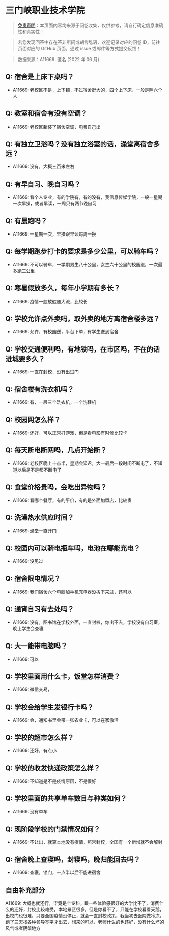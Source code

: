 # 三门峡职业技术学院

> [免责声明](https://colleges.chat/#_3)：本页面内容均来源于问卷收集，仅供参考，请自行确定信息准确性和真实性！

> 若您发现回答中存在答非所问或胡言乱语，欢迎记录对应的问卷 ID，前往页面对应的 GitHub 页面，通过 issue 或邮件等方式提交反馈！

> 数据来源：A11669: 匿名 (2022 年 06 月)

## Q: 宿舍是上床下桌吗？

- A11669: 老校区不是，上下铺，不过宿舍挺大的，四个上下床，一般是睡六个人

## Q: 教室和宿舍有没有空调？

- A11669: 老校区新装了宿舍空调，电费自己出

## Q: 有独立卫浴吗？没有独立浴室的话，澡堂离宿舍多远？

- A11669: 没有，大概三百米左右

## Q: 有早自习、晚自习吗？

- A11669: 看个人专业，有的学院有，有的没有，我信息传媒学院，一般一星期一次早操，或者早读，一周只有两节晚自习

## Q: 有晨跑吗？

- A11669: 一星期一次，早操跟早读每周一换

## Q: 每学期跑步打卡的要求是多少公里，可以骑车吗？

- A11669: 不可以骑车，一学期男生八十公里，女生六十公里的校园跑，一次最多跑三公里

## Q: 寒暑假放多久，每年小学期有多长？

- A11669: 疫情一般放假随大流，比较长

## Q: 学校允许点外卖吗，取外卖的地方离宿舍楼多远？

- A11669: 允许，有校园送，平台下单，有学生送到宿舍

## Q: 学校交通便利吗，有地铁吗，在市区吗，不在的话进城要多久？

- A11669: 一直在封校，没有出过门

## Q: 宿舍楼有洗衣机吗？

- A11669: 有，一层三个洗衣机，一个洗鞋机

## Q: 校园网怎么样？

- A11669: 还好，可以正常打游戏，但是看电影有时候比较卡

## Q: 每天断电断网吗，几点开始断？

- A11669: 老校区晚上十点半，星期会延迟，大一最后一段时间不断电了，不知道以后是不是都不断电了

## Q: 食堂价格贵吗，会吃出异物吗？

- A11669: 看哪个餐厅，有的平价，有的是外面加盟店，比较贵

## Q: 洗澡热水供应时间？

- A11669: 澡堂一直开门

## Q: 校园内可以骑电瓶车吗，电池在哪能充电？

- A11669: 没见过

## Q: 宿舍限电情况？

- A11669: 我们宿舍六个电脑加手机充电器没拔下来过，还可以

## Q: 通宵自习有去处吗？

- A11669: 没有，图书馆在学校外面，一直封校，你出不去，学校没有自习室，晚上学生会查寝

## Q: 大一能带电脑吗？

- A11669: 可以

## Q: 学校里面用什么卡，饭堂怎样消费？

- A11669: 微信交易，

## Q: 学校会给学生发银行卡吗？

- A11669: 会，通知书里会带一张农业卡，可以在家激活

## Q: 学校的超市怎么样？

- A11669: 还好，有点小

## Q: 学校的收发快递政策怎么样？

- A11669: 不知道是不是疫情原因，不是很好

## Q: 学校里面的共享单车数目与种类如何？

- A11669: 没有单车

## Q: 现阶段学校的门禁情况如何？

- A11669: 不让出，就算本地没有疫情，照常封校，全国有一个新增就不会解封

## Q: 宿舍晚上查寝吗，封寝吗，晚归能回去吗？

- A11669: 查寝，锁门，十点半以后不能进宿舍

## 自由补充部分

A11669: 大概也就还行，毕竟是个专科，跟一些体验感很好的大学比不了，消费什么的还好，封校比较难受，本地景区很多，但是你看不了，只能在学校看看天鹅，出校门也很难，只要全国疫情没停止，就会一直封校政策，我当初去医院做冷冻，跑了三天找各种领导签字才出去，想来的可以，老师什么的也还好，没有什么坏的风气或者阴暗地方